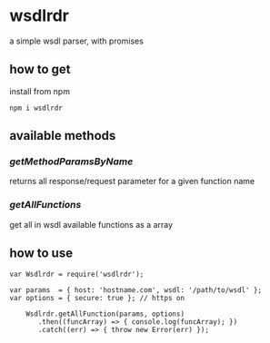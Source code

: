 wsdlrdr
===================
a simple wsdl parser, with promises

## how to get
install from npm

    npm i wsdlrdr

## available methods
### *getMethodParamsByName*
returns all response/request parameter for a given function name
### *getAllFunctions*
get all in wsdl available functions as a array

## how to use

	var Wsdlrdr = require('wsdlrdr');

    var params  = { host: 'hostname.com', wsdl: '/path/to/wsdl' };
    var options = { secure: true }; // https on

		Wsdlrdr.getAllFunction(params, options)
           .then((funcArray) => { console.log(funcArray); })
           .catch((err) => { throw new Error(err) });